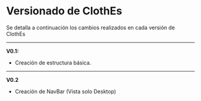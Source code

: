 # Versionado de ClothEs
Se detalla a continuación los cambios realizados en cada versión de ClothEs

---

**V0.1:**
- Creación de estructura básica.

---

**V0.2**
- Creación de NavBar (Vista solo Desktop)
